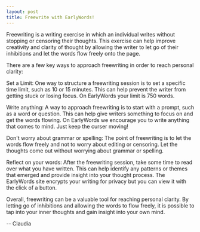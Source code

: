 ```yaml
---
layout: post
title: Freewrite with EarlyWords!
---
```

Freewriting is a writing exercise in which an individual writes without stopping or censoring their thoughts. This exercise can help improve creativity and clarity of thought by allowing the writer to let go of their inhibitions and let the words flow freely onto the page.

There are a few key ways to approach freewriting in order to reach personal clarity:

Set a Limit: One way to structure a freewriting session is to set a specific time limit, such as 10 or 15 minutes. This can help prevent the writer from getting stuck or losing focus. On EarlyWords your limit is 750 words.

Write anything: A way to approach freewriting is to start with a prompt, such as a word or question. This can help give writers something to focus on and get the words flowing. On EarlyWords we encourage you to write anything that comes to mind. Just keep the curser moving!

Don't worry about grammar or spelling: The point of freewriting is to let the words flow freely and not to worry about editing or censoring. Let the thoughts come out without worrying about grammar or spelling.

Reflect on your words: After the freewriting session, take some time to read over what you have written. This can help identify any patterns or themes that emerged and provide insight into your thought process. The EarlyWords site encrypts your writing for privacy but you can view it with the click of a button. 

Overall, freewriting can be a valuable tool for reaching personal clarity. By letting go of inhibitions and allowing the words to flow freely, it is possible to tap into your inner thoughts and gain insight into your own mind.

-- Claudia
